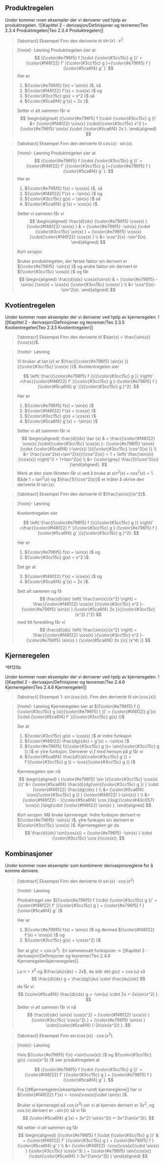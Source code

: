 ## Produktregelen


Under kommer noen eksempler der vi deriverer ved hjelp av produktregelen.
![[Kapittel 2 - derivasjon/Definisjoner og teoremer/Teo 2.3.4 Produktregelen|Teo 2.3.4 Produktregelen]]


> [!abstract] Eksempel 
> Finn den deriverte til $\sin(x)\cdot x^2$.

> [!note]- Løsning 
> Produktregelen sier at 
> $$
> ({\color{#e796f5} f }\cdot {\color{#3cc15c} g })' = {\color{#f46f22} f' }{\color{#3cc15c} g }+{\color{#e796f5} f }{\color{#5ca6f4} g' }.
> $$
> Her er 
> 
> 1. ${\color{#e796f5} f(x) = \sin(x) }$, så
> 2. ${\color{#f46f22} f'(x) = \cos(x) }$ og
> 3. ${\color{#3cc15c} g(x) = x^2 }$ så
> 4. ${\color{#5ca6f4} g'(x) = 2x }$.
> 
> Setter vi alt sammen får vi
> $$
> \begin{aligned} 
> ({\color{#e796f5} f }\cdot {\color{#3cc15c} g })' &= {\color{#f46f22} \cos(x) }\cdot{\color{#3cc15c}  x^2  }+{\color{#e796f5}  \sin(x) }\cdot {\color{#5ca6f4} 2x }.
> \end{aligned} 
> $$



> [!abstract] Eksempel 
> Finn den deriverte til $\cos(x)\cdot \sin(x)$.

> [!note]- Løsning 
> Produktregelen sier at 
> $$
> ({\color{#e796f5} f }\cdot {\color{#3cc15c} g })' = {\color{#f46f22} f' }{\color{#3cc15c} g }+{\color{#e796f5} f }{\color{#5ca6f4} g' }.
> $$
> Her er 
> 
> 1. ${\color{#e796f5} f(x) = \cos(x) }$, så
> 2. ${\color{#f46f22} f'(x) = -\sin(x) }$ og
> 3. ${\color{#3cc15c} g(x) = \sin(x) }$ så
> 4. ${\color{#5ca6f4} g'(x) = \cos(x) }$.
>
> Setter vi sammen får vi
> $$
> \begin{aligned} 
> \frac{d}{dx} {\color{#e796f5} \cos(x) }{\color{#f46f22} \sin(x) } & = {\color{#e796f5} -\sin(x) }\cdot {\color{#3cc15c} \sin(x) } + {\color{#e796f5} \cos(x) }\cdot{\color{#f46f22} \cos(x) } \\ &= \cos^2(x) -\sin^2(x).
> \end{aligned} 
> $$
> 
> *Kort versjon*
> 
> Bruker produktregelen, der første faktor sin derivert er ${\color{#e796f5} -\sin(x) }$ og andre faktor sin derivert er ${\color{#3cc15c} \cos(x) }$ og får
> $$
> \begin{aligned} 
> \frac{d}{dx} \cos(x)\sin(x) & = {\color{#e796f5} -\sin(x) }\sin(x) + \cos(x) {\color{#3cc15c} \cos(x) } \\ &= \cos^2(x)-\sin^2(x).
> \end{aligned} 
> $$



## Kvotientregelen


Under kommer noen eksempler der vi deriverer ved hjelp av kjerneregelen.
![[Kapittel 2 - derivasjon/Definisjoner og teoremer/Teo 2.3.5 Kvotientregelen|Teo 2.3.5 Kvotientregelen]]

> [!abstract] Eksempel 
> Finn den deriverte til $\tan(x) = \frac{\sin(x)}{\cos(x)}$.


> [!note]- Løsning 
> 
> Vi bruker at $\tan (x)$ er $\frac{{\color{#e796f5} \sin(x) }}{{\color{#3cc15c} \cos(x) }}$. 
> Kvotientregelen sier 
> 
> $$
> \left( \frac{{\color{#e796f5} f }}{{\color{#3cc15c} g }} \right)' =\frac{{\color{#f46f22} f' }{\color{#3cc15c} g }-{\color{#e796f5} f }{\color{#5ca6f4} g' }}{{\color{#3cc15c} g }^2}.
> $$ 
> 
> Her er 
> 
> 1. ${\color{#e796f5} f(x) = \sin(x) }$
> 2. ${\color{#f46f22} f'(x) = \cos(x) }$
> 3. ${\color{#3cc15c} g(x) = \cos(x) }$
> 4. ${\color{#5ca6f4} g'(x) = -\sin(x) }$
> 
> Setter vi alt sammen får vi
> $$
> \begin{aligned} \frac{d}{dx} \tan (x) & = \frac{{\color{#f46f22} \cos(x) }\cdot{\color{#3cc15c} \cos(x) }- {\color{#e796f5} \sin(x) }\cdot {\color{#5ca6f4} (-\sin(x)) }}{{\color{#3cc15c} \cos^2(x) }}  \\ &= \frac{\cos^2(x)+\sin^2(x)}{\cos^2(x)}  = 1 + \left( \frac{\sin(x)}{\cos(x)} \right)^2 = 1+\tan^2(x) \\ &= {\color{grey} \frac{1}{\cos^2(x)} }\end{aligned}.
> $$ 
> Merk at den siste likheten får vi ved å bruke at $\sin^2(x)+\cos^2(x) = 1$. Både $1+\tan^2(x)$ og $\frac{1}{\cos^2(x)}$ er måter å skrive den deriverte til $\tan(x)$.



> [!abstract] Eksempel 
> Finn den deriverte til $\frac{\sin(x)}{x^2}$.

> [!note]- Løsning 
> 
> Kvotientregelen sier 
> 
> $$
> \left( \frac{{\color{#e796f5} f }}{{\color{#3cc15c} g }} \right)' =\frac{{\color{#f46f22} f' }{\color{#3cc15c} g }-{\color{#e796f5} f }{\color{#5ca6f4} g' }}{{\color{#3cc15c} g }^2}.
> $$ 
> 
> Her er 
> 
> 1. ${\color{#e796f5} f(x) = \sin(x) }$ og 
> 2. ${\color{#3cc15c} g(x) = x^2 }$. 
>  
> Det gir at
> 
> 3.  ${\color{#f46f22} f'(x) = \cos(x) }$ og
> 4. ${\color{#5ca6f4} g'(x) = 2x }$. 
> 
> Sett alt sammen og få
> $$
> \frac{d}{dx} \left( \frac{\sin(x)}{x^2} \right) = \frac{{\color{#f46f22} \cos(x) }{\color{#3cc15c} x^2 }-{\color{#e796f5} \sin(x) }  {\color{#5ca6f4} 2x }}{{\color{#3cc15c} (x^2) }^2}
> $$
> med litt forenkling får vi
> $$
> \frac{d}{dx} \left( \frac{\sin(x)}{x^2} \right) = \frac{{\color{#f46f22} \cos(x) }{\color{#3cc15c} x^2 }-{\color{#e796f5} \sin(x) }  {\color{#5ca6f4} 2x }}{{ (x^4) }}
> $$
> 

## Kjerneregelen

^6f125b

Under kommer noen eksempler der vi deriverer ved hjelp av kjerneregelen.
![[Kapittel 2 - derivasjon/Definisjoner og teoremer/Teo 2.4.6 Kjerneregelen|Teo 2.4.6 Kjerneregelen]] 



> [!abstract] Eksempel 1:  $\sin(\cos(x))$.
> Finn den deriverte til $\sin(\cos(x))$.


> [!note]- Løsning 
> Kjerneregelen sier at $({\color{#e796f5} f (}{\color{#3cc15c} g (x)}{\color{#e796f5} ) })' = {\color{#f46f22} g'(x) }\cdot {\color{#5ca6f4} f' }({\color{#3cc15c} g(x) })$
> 
> Ser at 
> 
> 1. ${\color{#3cc15c} g(x) = \cos(x) }$ er indre funksjon
> 2. ${\color{#f46f22} \frac{dg}{dx} = g'(x) = -\sin(x) }$
> 3. ${\color{#e796f5} f({\color{#3cc15c} g })= \sin({\color{#3cc15c} g }) }$ er ytre funksjon.  Deriverer vi $f$ med hensyn på $g$ får vi
> 4. ${\color{#5ca6f4} \frac{df}{d{\color{#3cc15c} g }} = f'({\color{#3cc15c} g }) = \cos({\color{#3cc15c} g }) }$
> 
> Kjerneregelen sier nå
> $$
> \begin{aligned} 
> (  {\color{#e796f5} \sin }({\color{#3cc15c} \cos(x) }))'  &= {\color{#5ca6f4} \frac{d}{dg}\sin({\color{#3cc15c} g }) } \cdot {\color{#f46f22} \frac{dg}{dx} } \\ &= {\color{#5ca6f4} \cos({\color{#3cc15c} g }) } {\color{#f46f22} (-\sin(x)) } \\ &= {\color{#f46f22} - }{\color{#5ca6f4} \cos }\big({\color{#40c057} \cos(x) }\big)\cdot {\color{#f46f22} \sin(x) }.
> \end{aligned} 
> $$
> 
> *Kort versjon:*
> Må bruke kjerneregel. Indre funksjon derivert er ${\color{#e796f5} -\sin(x) }$, ytre funksjon sin derivert er ${\color{#3cc15c} \cos(x) }$. Kjerneregelen gir da 
> $$
> \frac{d}{dx} \sin(\cos(x)) = {\color{#e796f5} -\sin(x) } \cdot {\color{#3cc15c} \cos }(\cos(x)).
> $$



## Kombinasjoner

Under kommer noen eksempler som kombinerer derivasjonsreglene for å komme derivere. 

> [!abstract] Eksempel 
> Finn den deriverte til $\sin(x)\cdot \cos(x^2)$

> [!note]- Løsning 
> 
> Produktregel sier $({\color{#e796f5} f }\cdot {\color{#3cc15c} g })' = {\color{#f46f22} f' }{\color{#3cc15c} g } + {\color{#e796f5} f }{\color{#5ca6f4} g' }$
> 
> Her er 
> 1. ${\color{#e796f5} f(x) = \sin(x) }$   og dermed ${\color{#f46f22} f'(x) = \cos(x) }$ og
> 2. ${\color{#3cc15c} g(x) = \cos(x^2) }$. 
> 
> Ser at $g(x) = \cos(x^2)$. En sammensatt funksjoner $\longrightarrow$ [[Kapittel 2 - derivasjon/Definisjoner og teoremer/Teo 2.4.6 Kjerneregelen|kjerneregelen]]. 
> 
> La $u = x^2$ og $\frac{du}{dx} = 2x$, da står det $g(u) = \cos(u)$ så
> $$
> \frac{d}{dx} g = \frac{dg}{du} \cdot \frac{du}{dx}
> $$
> da får vi
> $$
> {\color{#5ca6f4} \frac{d}{dx} g = -\sin(u) \cdot 2x =-2x\sin(x^2) }.
> $$
> Setter vi alt sammen får vi nå
> $$
> \frac{d}{dx} \sin(x) \cos(x^2) = {\color{#f46f22} \cos(x) } {\color{#3cc15c} \cos(x^2) } + {\color{#e796f5} \sin(x) } \cdot{\color{#5ca6f4}  (-2x\sin(x^2)) }.
> $$



> [!abstract] Eksempel 
> Finn $\sin(\cos(x)) \cdot \cos(x^3)$.

> [!note]- Løsning 
> 
> Hvis ${\color{#e796f5} f(x) =\sin(\cos(x)) }$ og ${\color{#3cc15c} g(x) =\cos(x^3) }$ sier produktregelen at
> 
> $$
> ({\color{#e796f5} f }\cdot {\color{#3cc15c} g })' = {\color{#f46f22} f' }{\color{#3cc15c} g } + {\color{#e796f5} f }{\color{#5ca6f4} g' }.
> $$
> 
> Fra [[#Kjerneregelen|eksemplene rundt kjernereglene]] har vi ${\color{#f46f22} f'(x) = -\cos(\cos(x))\cdot \sin(x) }$.
> 
> Bruker vi kjerneregel på $\cos(x^3)$ ser vi at kjernen derivert er $3x^2$, og $\cos(x)$ derivert er $-\sin(x)$ så vi får
> $$
> {\color{#5ca6f4} g'(x) = 3x^2(-\sin(x^3)) =-3x^2\sin(x^3)}.
> $$
> 
> Nå setter vi alt sammen og får
> $$
> \begin{aligned} 
>   ({\color{#e796f5} f }\cdot {\color{#3cc15c} g })' & = {\color{#f46f22} f' }{\color{#3cc15c} g } + {\color{#e796f5} f }{\color{#5ca6f4} g' } \\  &= {\color{#f46f22}  -\cos(\cos(x))\cdot \sin(x) } {\color{#3cc15c} \cos(x^3) } + {\color{#e796f5} \sin(\cos(x)) }\cdot{\color{#5ca6f4} (-3x^2\sin(x^3)) }
>   \end{aligned} 
>   $$










